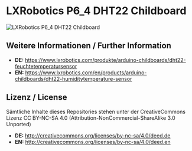 LXRobotics P6_4 DHT22 Childboard
==============

![LXRobotics P6_4 DHT22 Childboard](https://www.lxrobotics.com/wp-content/uploads/mz_af_p6_4_side_small.jpg)

## Weitere Informationen / Further Information

* **DE:** https://www.lxrobotics.com/produkte/arduino-childboards/dht22-feuchtetemperatursensor
* **EN:** https://www.lxrobotics.com/en/products/arduino-childboards/dht22-humiditytemperature-sensor

## Lizenz / License
Sämtliche Inhalte dieses Repositories stehen unter der CreativeCommons Lizenz CC BY-NC-SA 4.0 (Attribution-NonCommercial-ShareAlike 3.0 Unported)

* **DE:** http://creativecommons.org/licenses/by-nc-sa/4.0/deed.de
* **EN:** http://creativecommons.org/licenses/by-nc-sa/4.0/deed.en
